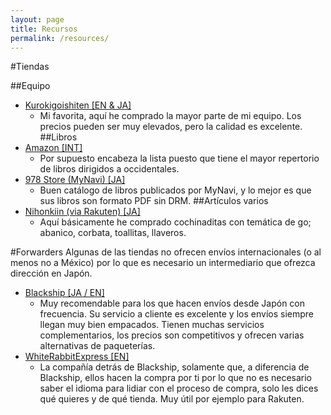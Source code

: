 ```yaml
---
layout: page
title: Recursos
permalink: /resources/
---
```


#Tiendas

##Equipo
- [Kurokigoishiten [EN & JA]](http://shop.kurokigoishi.co.jp/en/)
    - Mi favorita, aquí he comprado la mayor parte de mi equipo. Los precios pueden ser muy elevados, pero la calidad es excelente.
##Libros
- [Amazon [INT]](https://www.amazon.com)
    - Por supuesto encabeza la lista puesto que tiene el mayor repertorio de libros dirigidos a occidentales.
- [978 Store (MyNavi) [JA]](https://book.mynavi.jp/978store/)
    - Buen catálogo de libros publicados por MyNavi, y lo mejor es que sus libros son formato PDF sin DRM. 
##Artículos varios
- [Nihonkiin (via Rakuten) [JA]](https://www.rakuten.co.jp/nihonkiin/)
    - Aquí básicamente he comprado cochinaditas con temática de go; abanico, corbata, toallitas, llaveros.

#Forwarders
Algunas de las tiendas no ofrecen envíos internacionales (o al menos no a México) por lo que es necesario un intermediario que ofrezca dirección en Japón.
- [Blackship [JA / EN]](https://blackship.com/) 
    - Muy recomendable para los que hacen envíos desde Japón con frecuencia. Su servicio a cliente es excelente y los envíos siempre llegan muy bien empacados. Tienen muchas servicios complementarios, los precios son competitivos y ofrecen varias alternativas de paqueterías.
- [WhiteRabbitExpress [EN]](https://www.whiterabbitexpress.com/)
    - La compañía detrás de Blackship, solamente que, a diferencia de Blackship, ellos hacen la compra por ti por lo que no es necesario saber el idioma para lidiar con el proceso de compra, solo les dices qué quieres y de qué tienda. Muy útil por ejemplo para Rakuten.